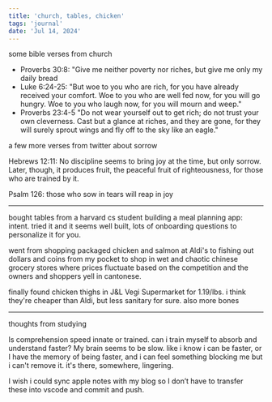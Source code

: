 ```yaml
---
title: 'church, tables, chicken'
tags: 'journal'
date: 'Jul 14, 2024'
---
```


some bible verses from church

- Proverbs 30:8: "Give me neither poverty nor riches, but give me only my daily bread
- Luke 6:24-25: "But woe to you who are rich, for you have already received your comfort. Woe to you who are well fed now, for you will go hungry. Woe to you who laugh now, for you will mourn and weep."
- Proverbs 23:4-5 "Do not wear yourself out to get rich; do not trust your own cleverness. Cast but a glance at riches, and they are gone, for they will surely sprout wings and fly off to the sky like an eagle."

a few more verses from twitter about sorrow

Hebrews 12:11: No discipline seems to bring joy at the time, but only sorrow. Later, though, it produces fruit, the peaceful fruit of righteousness, for those who are trained by it.

Psalm 126: those who sow in tears will reap in joy

---

bought tables from a harvard cs student building a meal planning app: intent. tried it and it seems well built, lots of onboarding questions to personalize it for you.

went from shopping packaged chicken and salmon at Aldi's to fishing out dollars and coins from my pocket to shop in wet and chaotic chinese grocery stores where prices fluctuate based on the competition and the owners and shoppers yell in cantonese.

finally found chicken thighs in J&L Vegi Supermarket for 1.19/lbs. i think they're cheaper than Aldi, but less sanitary for sure. also more bones

---

thoughts from studying

Is comprehension speed innate or trained. can i train myself to absorb and understand faster? My brain seems to be slow. like i know i can be faster, or I have the memory of being faster, and i can feel something blocking me but i can't remove it. it's there, somewhere, lingering.

I wish i could sync apple notes with my blog so I don’t have to transfer these into vscode and commit and push.

